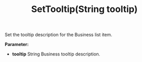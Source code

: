 ﻿---
uid: crmscript_ref_NSBusiness_SetTooltip
title: SetTooltip(String tooltip)
intellisense: NSBusiness.SetTooltip
keywords: NSBusiness, SetTooltip
so.topic: reference
---

Set the tooltip description for the Business list item.

**Parameter:** 
 - **tooltip** String Business tooltip description.

